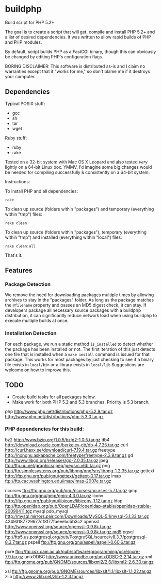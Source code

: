 buildphp
========

Build script for PHP 5.2+

The goal is to create a script that will get, compile and install PHP 5.2+ and a list of desired dependencies. It was written to allow rapid builds of PHP and PHP modules.

By default, script builds PHP as a FastCGI binary, though this can obviously be changed by editing PHP's configuration flags.

BORING DISCLAIMER: This software is distributed as-is and I claim no warranties except that it "works for me," so don't blame me if it destroys your computer.

Dependencies
------------

Typical POSIX stuff:

  * gcc
  * sh
  * tar
  * wget

Ruby stuff:

  * ruby
  * rake

Tested on a 32-bit system with Mac OS X Leopard and also tested *very* lightly on a 64-bit Linux box. YMMV. I'd imagine some big changes would be needed for compiling successfully & consistently on a 64-bit system.

Instructions:

To install PHP and all dependencies:

    rake

To clean up source (folders within "packages") and temporary (everything within "tmp") files:

    rake clean
    
To clean up source (folders within "packages"), temporary (everything within "tmp") and installed (everything within "local") files:

    rake clean:all

That's it.

Features
--------

### Package Detection

We remove the need for downloading packages multiple times by allowing archives to stay in the "packages" folder. As long as the package matches the `@filename` property and passes an MD5 digest check, it can stay. If developers package all necessary source packages with a buildphp distribution, it can significantly reduce network load when using buildphp to execute multiple builds at once.

### Installation Detection

For each package, we run a static method `is_installed` to detect whether the package has been installed or not. The first iteration of this just detects one file that is installed when a `make install` command is issued for that package. This works for most packages by just checking to see if a binary file exists in `local/bin` or a library exists in `local/lib` Suggestions are welcome on how to improve this.

TODO
----

  * Create build tasks for all packages below.
  * Make work for both PHP 5.2 and 5.3 branches. Priority is 5.3 branch.

php
	http://www.php.net/distributions/php-5.2.9.tar.gz
	http://www.php.net/distributions/php-5.3.0.tar.gz

### PHP dependencies for this build:

<!-- # bcmath built in -->
bz2
	http://www.bzip.org/1.0.5/bzip2-1.0.5.tar.gz
db4
	http://download.oracle.com/berkeley-db/db-4.7.25.tar.gz
curl
	http://curl.haxx.se/download/curl-7.19.4.tar.gz
freetype
	http://nongnu.askapache.com/freetype/freetype-2.3.9.tar.gz
gd
	http://www.libgd.org/releases/gd-2.0.35.tar.gz
jpeg
	ftp://ftp.uu.net/graphics/jpeg/jpegsrc.v6b.tar.gz
png
	ftp://ftp.simplesystems.org/pub/libpng/png/src/libpng-1.2.35.tar.gz
gettext
	http://ftp.gnu.org/pub/gnu/gettext/gettext-0.17.tar.gz
imap
	ftp://ftp.cac.washington.edu/imap/imap-2007e.tar.gz
<!-- # kerberos built in -->
ncurses
	ftp://ftp.gnu.org/pub/gnu/ncurses/ncurses-5.7.tar.gz
gmp
	ftp://ftp.gnu.org/gnu/gmp/gmp-4.3.0.tar.gz
iconv
	http://ftp.gnu.org/pub/gnu/libiconv/libiconv-1.12.tar.gz
ldap
	ftp://ftp.openldap.org/pub/OpenLDAP/openldap-stable/openldap-stable-20090411.tgz
mysql
pdo_mysql
	http://mysql.mirrors.pair.com/Downloads/MySQL-5.1/mysql-5.1.33.tar.gz
	42493187729677cf8f77faeeebd5b3c2
openssl
	http://www.openssl.org/source/openssl-0.9.8k.tar.gz
	http://www.openssl.org/source/openssl-0.9.8k.tar.gz.md5
pgsql
	ftp://ftp5.us.postgresql.org/pub/PostgreSQL/source/v8.3.7/postgresql-8.3.7.tar.gz
pspell
	ftp://ftp.gnu.org/gnu/aspell/aspell-0.60.6.tar.gz
<!-- # xmlrpc built in -->
pcre
	ftp://ftp.csx.cam.ac.uk/pub/software/programming/pcre/pcre-7.9.tar.gz
unixODBC
	http://www.unixodbc.org/unixODBC-2.2.14.tar.gz
xml
	ftp://ftp.gnome.org/pub/GNOME/sources/libxml2/2.6/libxml2-2.6.30.tar.gz
<!-- # expat libraries not needed. built in. -->
<!-- # dom libraries not needed. built in. -->
xsl
	ftp://ftp.gnome.org/pub/GNOME/sources/libxslt/1.1/libxslt-1.1.22.tar.gz
zlib
	http://www.zlib.net/zlib-1.2.3.tar.gz